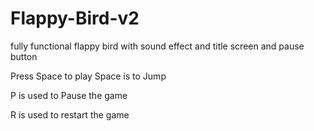 # Flappy-Bird-v2
fully functional flappy bird with sound effect and title screen and pause button

Press Space to play 
Space is to Jump

P is used to Pause the game 

R is used to restart the game 
